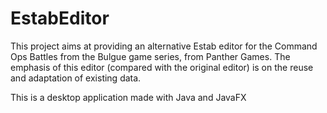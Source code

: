 EstabEditor
===========

This project aims at providing an alternative Estab editor for the Command Ops Battles from the Bulgue game series, from Panther Games. 
The emphasis of this editor (compared with the original editor) is on the reuse and adaptation of existing data. 

This is a desktop application made with Java and JavaFX


